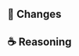 ## 🧢 Changes


## ☕️ Reasoning


<!--
If this PR is related to a specific issue, uncomment this section
and link it via the following text:

## 🎫 Affected issues

Fixes: INSERT_ISSUE_NUMBER

-->

<!--
If this is a WIP PR and you have todos left, feel free to uncomment this and turn this PR into a draft, see https://github.blog/2019-02-14-introducing-draft-pull-requests/

## 📌 Todos

-->
